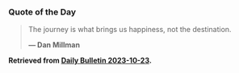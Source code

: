 ### Quote of the Day

> The journey is what brings us happiness, not the destination.
>
> **— Dan Millman**

**Retrieved from [Daily Bulletin 2023-10-23](https://albertttan.github.io/daily-bulletin/2023-10-23.html).**